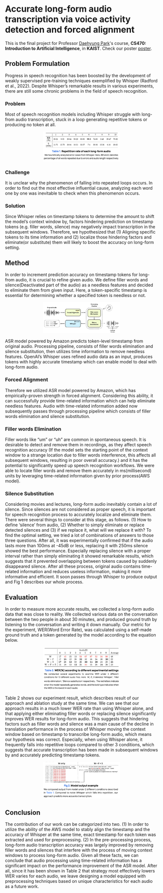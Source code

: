 # Accurate long-form audio transcription via voice activity detection and forced alignment
This is the final project for Professor [Daehyung Park](https://sites.google.com/site/daehyungpark)'s course, **CS470: Introduction to Artificial Intelligence**, in **KAIST**.
Check our poster [poster](https://drive.google.com/file/d/1DkdCQA2iFCr-5cryAgEMVAc2QEJIi1Jh/view?usp=sharing).


## Problem Formulation
Progress in speech recognition has been boosted by the development of weakly supervised pre-training techniques exemplified by Whisper (Radford et al., 2022). Despite Whisper’s remarkable results in various experiments, there are still some chronic problems in the field of speech recognition.

### Problem
Most of speech recognition models including Whisper struggle with long-from audio transcription, stuck in a loop generating repetitive tokens or producing no token at all.

<p align="center">
  <img src="/Figure/table1.png" width="50%" alt="Table 1">
</p>


### Challenge
It is unclear why the phenomenon of falling into repeated loops occurs. In order to find out the most effective influential cause, analyzing each word one by one was inevitable to check when this phenomenon occurs.

### Solution
Since Whisper relies on timestamp tokens to determine the amount to shift the model’s context window by, factors hindering prediction on timestamp tokens (e.g. filler words, silence) may negatively impact transcription in the subsequent windows.
Therefore, we hypothesized that (1) Aligning specific tokens to its time information and (2) localize those hindering factors and eliminate(or substitute) them will likely to boost the accuracy on long-form setting.


## Method
In order to increment prediction accuracy on timestamp tokens for long-from audio, it is crucial to refine given audio. We define filler words and silence(Deactivated part of the audio) as a needless features and decided to eliminate them from given input. Here, a token-specific timestamp is essential for determining whether a specified token is needless or not.

<p align="center">
  <img src="/Figure/pipeline.png" width="50%" alt="Figure 1">
</p>

ASR model powered by Amazon predicts token-level timestamp from original audio. Processing pipeline, consists of filler words elimination and silence substitution, then utilizes time information to remove needless features. OpenAI’s Whisper uses refined audio data as an input, produces tokens with highly accurate timestamp which can enable model to deal with long-form audio.

### Forced Alignment
Therefore we utilized ASR model powered by Amazon, which has empirically-proven strength in forced alignment. Considering this ability, it can successfully provide time-related information which can help eliminate needless features. Audio with time-related information added now subsequently passes through processing pipeline which consists of filler words elimination and silence substitution.

### Filler words Elimination
Filler words like “um” or “uh” are common in spontaneous speech. It is desirable to detect and remove them in recordings, as they affect speech recognition accuracy (If the model sets the starting point of the context window to a strange location due to filler words interference, this affects all subsequent windows, resulting in poor overall accuracy.) and it has the potential to significantly speed up speech recognition workflows. We were able to locate filler words and remove them accurately in ms(millisecond) units by leveraging time-related information given by prior process(AWS model).

### Silence Substitution
Considering movies and lectures, long-form audio inevitably contain a lot of silence. Since silences are not considered as proper speech, it is important for speech recognition process to accurately localize and eliminate them.
There were several things to consider at this stage, as follows. (1) How to define ‘silence’ from audio, (2) Whether to simply eliminate or replace detected silences and (3) if we replace it, what will we replace it with? To find the optimal setting, we tried a lot of combinations of answers to those three questions. After all, it was experimentally confirmed that if the audio lasts more than 100ms at -45dB or less, replacing it with 250ms silence showed the best performance. Especially replacing silence with a proper interval rather than simply eliminating it showed remarkable results, which suggests that it prevented overlapping between tokens caused by suddenly disappeared silence.
After all these process, original audio contains time-related information and reduces useless information, making it more informative and efficient. It soon passes through Whisper to produce output and Fig 1 describes our whole process.

## Evaluation
In order to measure more accurate results, we collected a long-form audio data that was close to reality. We collected various data on the conversation between the two people in about 30 minutes, and produced ground truth by listening to the conversation and writing it down manually. Our metric for the experiment, WER(Word Error Rate), was calculated using a self-made ground truth and a token generated by the model according to the equation below.

<p align="center">
  <img src="/Figure/table2.png" width="50%" alt="Table 2">
</p>

Table 2 shows our experiment result, which describes result of our approach and ablation study at the same time. We can see that our approach results in a much lower WER rate than using Whisper alone, and that applying either eliminating filler words or replacing silence significantly improves WER results for long-form audio. This suggests that hindering factors such as filler words and silence was a main cause of the decline in translation performance in the process of Whisper moving the context window based on timestamp to transcribe long-form audio, which means our hypothesis was correct. Especially, when using Whisper alone, it frequently falls into repetitive loops compared to other 3 conditions, which suggests that accurate transcription has been made in subsequent windows by and accurately predicting timestamp tokens.

<p align="center">
  <img src="/Figure/figure2.png" width="50%" alt="Figure 2">
</p>

## Conclusion
The contribution of our work can be categorized into two. (1) In order to utilize the ability of the AWS model to stably align the timestamp and the accuracy of Whisper at the same time, exact timestamp for each token was extracted and used for preprocessing. (2) In the pre-processing process, long-form audio transcription accuracy was largely improved by removing filler words and silences that interfere with the process of moving context windows to process long-form audio. Given all these facts, we can conclude that audio processing using time-related information has a significant impact on the performance improvement of the ASR model.
After all, since it has been shown in Table 2 that strategy most effectively lowers WER varies for each audio, we leave designing a model equipped with preprocessing techniques based on unique characteristics for each audio as a future work.
